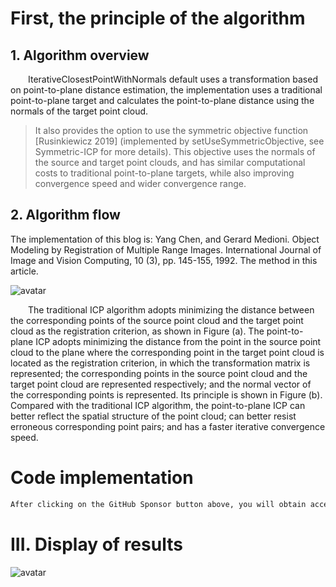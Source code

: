 #  First, the principle of the algorithm 

##  1. Algorithm overview 

   IterativeClosestPointWithNormals default uses a transformation based on point-to-plane distance estimation, the implementation uses a traditional point-to-plane target and calculates the point-to-plane distance using the normals of the target point cloud. 

>  It also provides the option to use the symmetric objective function [Rusinkiewicz 2019] (implemented by setUseSymmetricObjective, see Symmetric-ICP for more details). This objective uses the normals of the source and target point clouds, and has similar computational costs to traditional point-to-plane targets, while also improving convergence speed and wider convergence range. 

##  2. Algorithm flow 

 The implementation of this blog is: Yang Chen, and Gerard Medioni. Object Modeling by Registration of Multiple Range Images. International Journal of Image and Vision Computing, 10 (3), pp. 145-155, 1992. The method in this article. 

 ![avatar]( 20210516145658292.png) 

   The traditional ICP algorithm adopts minimizing the distance between the corresponding points of the source point cloud and the target point cloud as the registration criterion, as shown in Figure (a). The point-to-plane ICP adopts minimizing the distance from the point in the source point cloud to the plane where the corresponding point in the target point cloud is located as the registration criterion, in which the transformation matrix is represented; the corresponding points in the source point cloud and the target point cloud are represented respectively; and the normal vector of the corresponding points is represented. Its principle is shown in Figure (b). Compared with the traditional ICP algorithm, the point-to-plane ICP can better reflect the spatial structure of the point cloud; can better resist erroneous corresponding point pairs; and has a faster iterative convergence speed.  

#  Code implementation 

  ```python  
After clicking on the GitHub Sponsor button above, you will obtain access permissions to my private code repository ( https://github.com/slowlon/my_code_bar ) to view this blog code. By searching the code number of this blog, you can find the code you need, code number is: 2024020309574228564
  ```  
#  III. Display of results 

 ![avatar]( 20210209114254286.png) 

